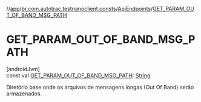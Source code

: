 //[app](../../../index.md)/[br.com.autotrac.testnanoclient.consts](../index.md)/[ApiEndpoints](index.md)/[GET_PARAM_OUT_OF_BAND_MSG_PATH](-g-e-t_-p-a-r-a-m_-o-u-t_-o-f_-b-a-n-d_-m-s-g_-p-a-t-h.md)

# GET_PARAM_OUT_OF_BAND_MSG_PATH

[androidJvm]\
const val [GET_PARAM_OUT_OF_BAND_MSG_PATH](-g-e-t_-p-a-r-a-m_-o-u-t_-o-f_-b-a-n-d_-m-s-g_-p-a-t-h.md): [String](https://kotlinlang.org/api/latest/jvm/stdlib/kotlin/-string/index.html)

Diretório base onde os arquivos de mensagens longas (Out Of Band) serão armazenados.
